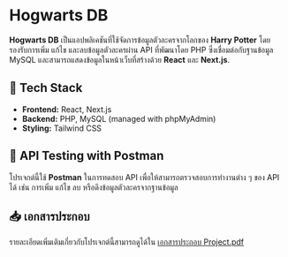 # Hogwarts DB

**Hogwarts DB** เป็นแอปพลิเคชันที่ใช้จัดการข้อมูลตัวละครจากโลกของ **Harry Potter** โดยรองรับการเพิ่ม แก้ไข และลบข้อมูลตัวละครผ่าน API ที่พัฒนาโดย PHP ซึ่งเชื่อมต่อกับฐานข้อมูล MySQL และสามารถแสดงข้อมูลในหน้าเว็บที่สร้างด้วย **React** และ **Next.js**.

## 🚀 Tech Stack
- **Frontend:** React, Next.js
- **Backend:** PHP, MySQL (managed with phpMyAdmin)
- **Styling:** Tailwind CSS

## 🔧 API Testing with Postman
โปรเจกต์นี้ใช้ **Postman** ในการทดสอบ API เพื่อให้สามารถตรวจสอบการทำงานต่าง ๆ ของ API ได้ เช่น การเพิ่ม แก้ไข ลบ หรือดึงข้อมูลตัวละครจากฐานข้อมูล

## 📥 เอกสารประกอบ
รายละเอียดเพิ่มเติมเกี่ยวกับโปรเจกต์นี้สามารถดูได้ใน [เอกสารประกอบ Project.pdf](https://github.com/ctrlfaith/hogwarts-db/blob/main/hogwarts-db/%E0%B9%80%E0%B8%AD%E0%B8%81%E0%B8%AA%E0%B8%B2%E0%B8%A3%E0%B8%9B%E0%B8%A3%E0%B8%B0%E0%B8%81%E0%B8%AD%E0%B8%9A%20Project.pdf)
